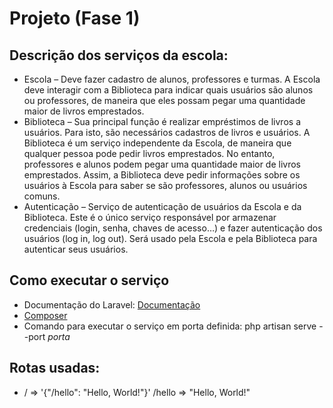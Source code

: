 # Projeto (Fase 1)

## Descrição dos serviços da escola:
* Escola – Deve fazer cadastro de alunos, professores e turmas. A Escola deve interagir com a Biblioteca para indicar quais usuários são alunos ou professores, de maneira que eles possam pegar uma quantidade maior de livros emprestados.
* Biblioteca – Sua principal função é realizar empréstimos de livros a usuários. Para isto, são necessários cadastros de livros e usuários. A Biblioteca é um serviço independente da Escola, de maneira que qualquer pessoa pode pedir livros emprestados. No entanto, professores e alunos podem pegar uma quantidade maior de livros emprestados. Assim, a Biblioteca deve pedir informações sobre os usuários à Escola para saber se são professores, alunos ou usuários comuns.
* Autenticação – Serviço de autenticação de usuários da Escola e da Biblioteca. Este é o único serviço responsável por armazenar credenciais (login, senha, chaves de acesso…) e fazer autenticação dos usuários (log in, log out). Será usado pela Escola e pela Biblioteca para autenticar seus usuários.

## Como executar o serviço
* Documentação do Laravel: [Documentação](https://laravel.com/docs/10.x)
* [Composer](https://getcomposer.org/doc/)
* Comando para executar o serviço em porta definida: php artisan serve --port *porta*

## Rotas usadas:
* / => '{"/hello": "Hello, World!"}'
/hello => "Hello, World!"
